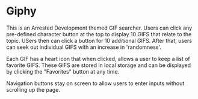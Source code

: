 # Giphy
This is an Arrested Development themed GIF searcher. Users can click any pre-defined character button at the top to display 10 GIFS
that relate to the topic. USers then can click a button for 10 additional GIFS. After that, users can seek out individual GIFS with 
an increase in 'randomness'. 

Each GIF has a heart icon that when clicked, allows a user to keep a list of favorite GIFS. These GIFS are stored in local storage and 
can be displayed by clicking the "Favorites" button at any time. 

Navigation buttons stay on screen to allow users to enter inputs without scrolling up the page. 
